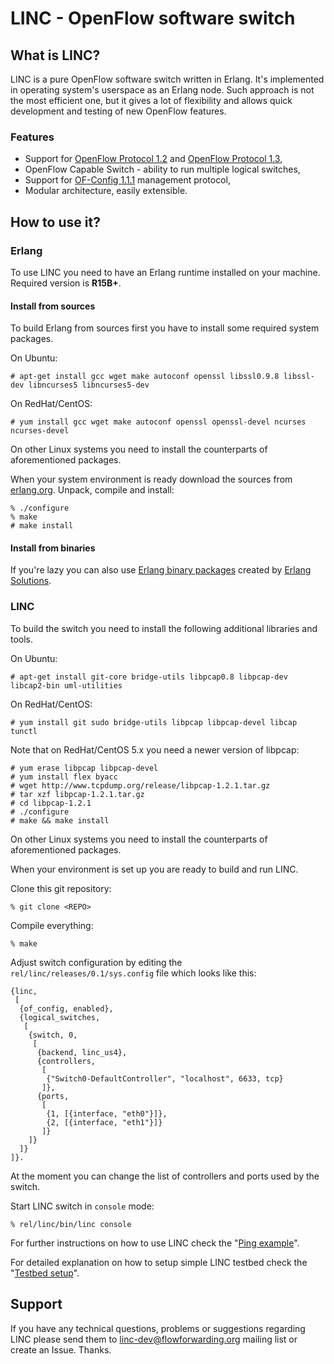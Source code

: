 # LINC - OpenFlow software switch

## What is LINC?

LINC is a pure OpenFlow software switch written in Erlang. It's implemented in
operating system's userspace as an Erlang node. Such approach is not the most
efficient one, but it gives a lot of flexibility and allows quick development
and testing of new OpenFlow features.

### Features

 * Support for [OpenFlow Protocol 1.2][ofp3] and [OpenFlow Protocol 1.3][ofp4],
 * OpenFlow Capable Switch - ability to run multiple logical switches,
 * Support for [OF-Config 1.1.1][ofc11] management protocol,
 * Modular architecture, easily extensible.

## How to use it?

### Erlang

To use LINC you need to have an Erlang runtime installed on your
machine. Required version is **R15B+**.

#### Install from sources

To build Erlang from sources first you have to install some required system
packages.

On Ubuntu:

    # apt-get install gcc wget make autoconf openssl libssl0.9.8 libssl-dev libncurses5 libncurses5-dev

On RedHat/CentOS:

    # yum install gcc wget make autoconf openssl openssl-devel ncurses ncurses-devel

On other Linux systems you need to install the counterparts of aforementioned packages.


When your system environment is ready download the sources from [erlang.org][erlang-src]. Unpack, compile and install:

    % ./configure
    % make
    # make install

#### Install from binaries

If you're lazy you can also use [Erlang binary packages][erlang-bin] created by [Erlang Solutions][esl].

### LINC

To build the switch you need to install the following additional libraries and
tools.

On Ubuntu:

    # apt-get install git-core bridge-utils libpcap0.8 libpcap-dev libcap2-bin uml-utilities

On RedHat/CentOS:

    # yum install git sudo bridge-utils libpcap libpcap-devel libcap tunctl

Note that on RedHat/CentOS 5.x you need a newer version of libpcap:

    # yum erase libpcap libpcap-devel
    # yum install flex byacc
    # wget http://www.tcpdump.org/release/libpcap-1.2.1.tar.gz
    # tar xzf libpcap-1.2.1.tar.gz
    # cd libpcap-1.2.1
    # ./configure
    # make && make install

On other Linux systems you need to install the counterparts of aforementioned packages.

When your environment is set up you are ready to build and run LINC.

Clone this git repository:

    % git clone <REPO>

Compile everything:

    % make

Adjust switch configuration by editing the `rel/linc/releases/0.1/sys.config` file which looks like this:

    {linc,
     [
      {of_config, enabled},
      {logical_switches,
       [
        {switch, 0,
         [
          {backend, linc_us4},
          {controllers,
           [
            {"Switch0-DefaultController", "localhost", 6633, tcp}
           ]},
          {ports,
           [
            {1, [{interface, "eth0"}]},
            {2, [{interface, "eth1"}]}
           ]}
        ]}
      ]}
    ]}.

At the moment you can change the list of controllers and ports used by the
switch.

Start LINC switch in `console` mode:

    % rel/linc/bin/linc console

For further instructions on how to use LINC check the
"[Ping example](https://github.com/FlowForwarding/LINC-Switch/tree/master/docs/example-ping.md)".

For detailed explanation on how to setup simple LINC testbed check the
"[Testbed setup](https://github.com/FlowForwarding/LINC-Switch/tree/master/docs/testbed-setup.md)".

## Support

If you have any technical questions, problems or suggestions regarding LINC
please send them to <linc-dev@flowforwarding.org> mailing list or create an
Issue. Thanks.

 [ovs]: http://openvswitch.org
 [ofp1]: https://www.opennetworking.org/images/stories/downloads/specification/openflow-spec-v1.0.0.pdf
 [ofp2]: https://www.opennetworking.org/images/stories/downloads/specification/openflow-spec-v1.1.0.pdf 
 [ofp3]: https://www.opennetworking.org/images/stories/downloads/specification/openflow-spec-v1.2.pdf 
 [ofp4]: https://www.opennetworking.org/images/stories/downloads/specification/openflow-spec-v1.3.0.pdf 
 [ofc11]: https://www.opennetworking.org/images/stories/downloads/of-config/of-config-1.1.pdf
 [erlang-src]: http://www.erlang.org/download.html
 [erlang-bin]: http://www.erlang-solutions.com/section/132/download-erlang-otp
 [esl]: http://www.erlang-solutions.com
